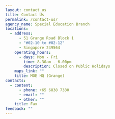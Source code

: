 ```yaml
---
layout: contact_us
title: Contact Us
permalink: /contact-us/
agency_name: Special Education Branch
locations:
  - address:
      - 51 Grange Road Block 1
      - "#02-10 to #02-12"
      - Singapore 249564
    operating_hours:
      - days: Mon - Fri
        time: 8.30am - 6.00pm
        description: Closed on Public Holidays
    maps_link: ""
    title: MOE HQ (Grange)
contacts:
  - content:
      - phone: +65 6838 7330
      - email: ""
      - other: ""
    title: Fax
feedback: ""
---
```

